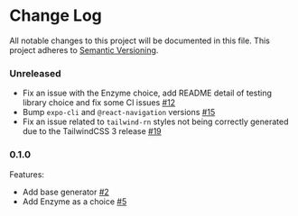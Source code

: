 # Change Log
All notable changes to this project will be documented in this file.
This project adheres to [Semantic Versioning](http://semver.org/).

### Unreleased

- Fix an issue with the Enzyme choice, add README detail of testing library choice and fix some CI issues [#12](https://github.com/platanus/cavendish/pull/12)
- Bump `expo-cli` and `@react-navigation` versions [#15](https://github.com/platanus/cavendish/pull/15)
- Fix an issue related to `tailwind-rn` styles not being correctly generated due to the TailwindCSS 3 release [#19](https://github.com/platanus/cavendish/pull/19)

### 0.1.0

Features:
- Add base generator [#2](https://github.com/platanus/cavendish/pull/2)
- Add Enzyme as a choice [#5](https://github.com/platanus/cavendish/pull/5)

